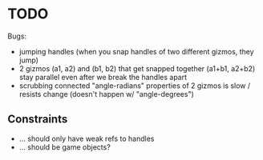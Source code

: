 TODO
====

Bugs:
* jumping handles (when you snap handles of two different gizmos, they jump)
* 2 gizmos (a1, a2) and (b1, b2) that get snapped together (a1+b1, a2+b2)
  stay parallel even after we break the handles apart
* scrubbing connected "angle-radians" properties of 2 gizmos is slow /
  resists change (doesn't happen w/ "angle-degrees")

Constraints
-----------

* ... should only have weak refs to handles
* ... should be game objects?

